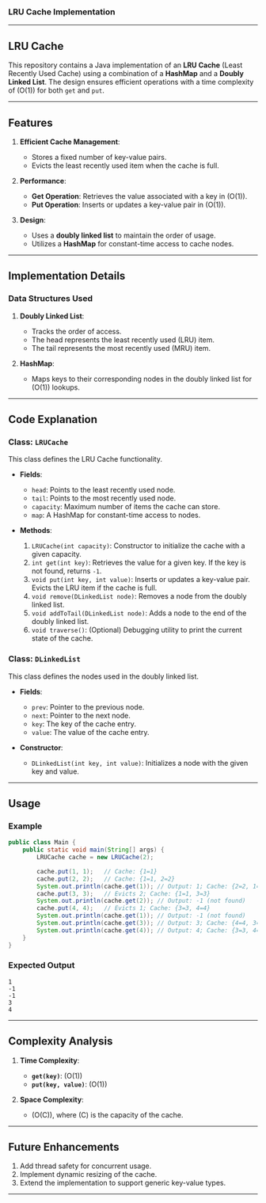 ### LRU Cache Implementation

---

## **LRU Cache**

This repository contains a Java implementation of an **LRU Cache** (Least Recently Used Cache) using a combination of a **HashMap** and a **Doubly Linked List**. The design ensures efficient operations with a time complexity of \(O(1)\) for both `get` and `put`.

---

## **Features**

1. **Efficient Cache Management**:
   - Stores a fixed number of key-value pairs.
   - Evicts the least recently used item when the cache is full.

2. **Performance**:
   - **Get Operation**: Retrieves the value associated with a key in \(O(1)\).
   - **Put Operation**: Inserts or updates a key-value pair in \(O(1)\).

3. **Design**:
   - Uses a **doubly linked list** to maintain the order of usage.
   - Utilizes a **HashMap** for constant-time access to cache nodes.

---

## **Implementation Details**

### **Data Structures Used**
1. **Doubly Linked List**:
   - Tracks the order of access.
   - The head represents the least recently used (LRU) item.
   - The tail represents the most recently used (MRU) item.

2. **HashMap**:
   - Maps keys to their corresponding nodes in the doubly linked list for \(O(1)\) lookups.

---

## **Code Explanation**

### **Class: `LRUCache`**
This class defines the LRU Cache functionality.

- **Fields**:
  - `head`: Points to the least recently used node.
  - `tail`: Points to the most recently used node.
  - `capacity`: Maximum number of items the cache can store.
  - `map`: A HashMap for constant-time access to nodes.

- **Methods**:
  1. `LRUCache(int capacity)`: Constructor to initialize the cache with a given capacity.
  2. `int get(int key)`: Retrieves the value for a given key. If the key is not found, returns `-1`.
  3. `void put(int key, int value)`: Inserts or updates a key-value pair. Evicts the LRU item if the cache is full.
  4. `void remove(DLinkedList node)`: Removes a node from the doubly linked list.
  5. `void addToTail(DLinkedList node)`: Adds a node to the end of the doubly linked list.
  6. `void traverse()`: (Optional) Debugging utility to print the current state of the cache.

### **Class: `DLinkedList`**
This class defines the nodes used in the doubly linked list.

- **Fields**:
  - `prev`: Pointer to the previous node.
  - `next`: Pointer to the next node.
  - `key`: The key of the cache entry.
  - `value`: The value of the cache entry.

- **Constructor**:
  - `DLinkedList(int key, int value)`: Initializes a node with the given key and value.

---

## **Usage**

### **Example**
```java
public class Main {
    public static void main(String[] args) {
        LRUCache cache = new LRUCache(2);

        cache.put(1, 1);   // Cache: {1=1}
        cache.put(2, 2);   // Cache: {1=1, 2=2}
        System.out.println(cache.get(1)); // Output: 1; Cache: {2=2, 1=1}
        cache.put(3, 3);   // Evicts 2; Cache: {1=1, 3=3}
        System.out.println(cache.get(2)); // Output: -1 (not found)
        cache.put(4, 4);   // Evicts 1; Cache: {3=3, 4=4}
        System.out.println(cache.get(1)); // Output: -1 (not found)
        System.out.println(cache.get(3)); // Output: 3; Cache: {4=4, 3=3}
        System.out.println(cache.get(4)); // Output: 4; Cache: {3=3, 4=4}
    }
}
```

### **Expected Output**
```plaintext
1
-1
-1
3
4
```
---

## **Complexity Analysis**

1. **Time Complexity**:
   - **`get(key)`**: \(O(1)\)
   - **`put(key, value)`**: \(O(1)\)

2. **Space Complexity**:
   - \(O(C)\), where \(C\) is the capacity of the cache.

---

## **Future Enhancements**

1. Add thread safety for concurrent usage.
2. Implement dynamic resizing of the cache.
3. Extend the implementation to support generic key-value types.

---